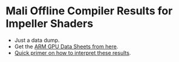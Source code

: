 Mali Offline Compiler Results for Impeller Shaders
==================================================

* Just a data dump.
* Get the [ARM GPU Data Sheets from here](https://developer.arm.com/documentation/102849/0200).
* [Quick primer on how to interpret these results](https://www.youtube.com/watch?v=zEybNlwd7SI&list=PLKjl7IFAwc4QUTejaX2vpIwXstbgf8Ik7&index=15).
